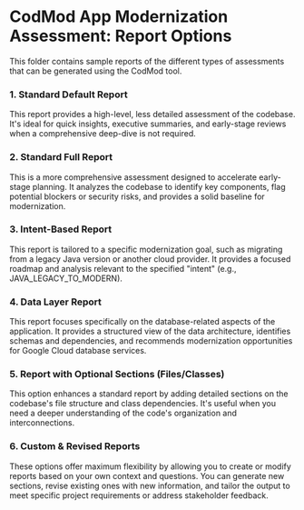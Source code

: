 # **CodMod App Modernization Assessment:**   **Report Options**

This folder contains sample reports of the different types of assessments that can be generated using the CodMod tool.

### **1\. Standard Default Report**

This report provides a high-level, less detailed assessment of the codebase. It's ideal for quick insights, executive summaries, and early-stage reviews when a comprehensive deep-dive is not required.

### **2\. Standard Full Report**

This is a more comprehensive assessment designed to accelerate early-stage planning. It analyzes the codebase to identify key components, flag potential blockers or security risks, and provides a solid baseline for modernization.

### **3\. Intent-Based Report**

This report is tailored to a specific modernization goal, such as migrating from a legacy Java version or another cloud provider. It provides a focused roadmap and analysis relevant to the specified "intent" (e.g., JAVA\_LEGACY\_TO\_MODERN).

### **4\. Data Layer Report**

This report focuses specifically on the database-related aspects of the application. It provides a structured view of the data architecture, identifies schemas and dependencies, and recommends modernization opportunities for Google Cloud database services.

### **5\. Report with Optional Sections (Files/Classes)**

This option enhances a standard report by adding detailed sections on the codebase's file structure and class dependencies. It's useful when you need a deeper understanding of the code's organization and interconnections.

### **6\. Custom & Revised Reports**

These options offer maximum flexibility by allowing you to create or modify reports based on your own context and questions. You can generate new sections, revise existing ones with new information, and tailor the output to meet specific project requirements or address stakeholder feedback.
